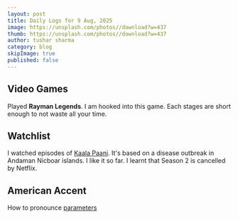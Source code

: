 ```yaml
---
layout: post
title: Daily Logs for 9 Aug, 2025
image: https://unsplash.com/photos//download?w=437
thumb: https://unsplash.com/photos//download?w=437
author: tushar sharma
category: blog
skipImage: true
published: false
---
```


## Video Games

Played **Rayman Legends**. I am hooked into this game. Each stages are short enough to not waste all your time.

## Watchlist

I watched episodes of [Kaala Paani](https://en.wikipedia.org/wiki/Kaala_Paani). It's based on a disease outbreak in Andaman Nicboar islands. I like it so far. I learnt that Season 2 is cancelled by Netflix.

## American Accent 

How to pronounce [parameters](https://www.youtube.com/watch?v=yjRoDSiu2Bw)